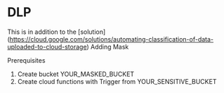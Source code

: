 # DLP
This is in addition to the [solution] (https://cloud.google.com/solutions/automating-classification-of-data-uploaded-to-cloud-storage)
Adding Mask 

Prerequisites
1) Create bucket YOUR_MASKED_BUCKET
2) Create cloud functions with Trigger from YOUR_SENSITIVE_BUCKET
